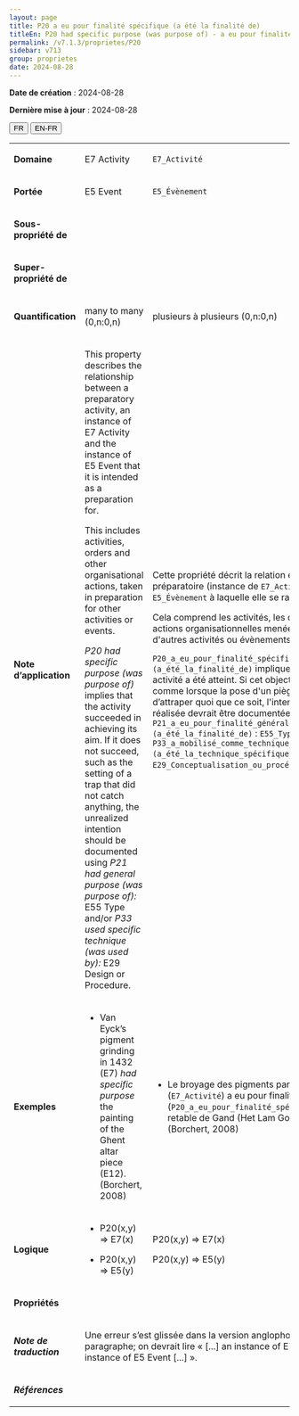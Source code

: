 ```yaml
---
layout: page
title: P20 a eu pour finalité spécifique (a été la finalité de)
titleEn: P20 had specific purpose (was purpose of) - a eu pour finalité spécifique (a été la finalité de)
permalink: /v7.1.3/proprietes/P20
sidebar: v713
group: proprietes
date: 2024-08-28
---
```


**Date de création** : 2024-08-28

**Dernière mise à jour** : 2024-08-28

<div class="lang-buttons">
 <button id="fr" class="activate">FR</button>
 <button id="en-fr">EN-FR</button>
</div>

<table>
<tbody>
<tr>
<td><p><strong>Domaine</strong></p></td>
<td class="en">
<p>E7 Activity</p>
</td>
<td>
<p><code class="language-plaintext highlighter-rouge">E7_Activité</code></p>
</td>
</tr>
<tr>
<td><p><strong>Portée</strong></p></td>
<td class="en">
<p>E5 Event</p>
</td>
<td>
<p><code class="language-plaintext highlighter-rouge">E5_Évènement</code></p>
</td>
</tr>
<tr>
<td><p><strong>Sous-propriété de</strong></p></td>
<td class="en">
</td>
<td>
</td>
</tr>
<tr>
<td><p><strong>Super-propriété de</strong></p></td>
<td class="en">
</td>
<td>
</td>
</tr>
<tr>
<td><p><strong>Quantification</strong></p></td>
<td class="en">
<p>many to many (0,n:0,n)</p>
</td>
<td>
<p>plusieurs à plusieurs (0,n:0,n)</p>
</td>
</tr>
<tr>
<td><p><strong>Note d’application</strong></p></td>
<td class="en">
<p>This property describes the relationship between a preparatory activity, an instance of E7 Activity and the instance of E5 Event that it is intended as a preparation for.</p>
<p>This includes activities, orders and other organisational actions, taken in preparation for other activities or events.</p>
<p><em>P20 had specific purpose (was purpose of)</em> implies that the activity succeeded in achieving its aim. If it does not succeed, such as the setting of a trap that did not catch anything, the unrealized intention should be documented using <em>P21 had general purpose (was purpose of): </em>E55 Type and/or <em>P33 used specific technique (was used by):</em> E29 Design or Procedure.</p>
</td>
<td>
<p>Cette propriété décrit la relation entre une activité préparatoire (instance de <code class="language-plaintext highlighter-rouge">E7_Activité</code>) et l’instance de <code class="language-plaintext highlighter-rouge">E5_Évènement</code> à laquelle elle se rattache.</p>
<p>Cela comprend les activités, les directives et autres actions organisationnelles menées en préparation d'autres activités ou évènements.</p>
<p><code class="language-plaintext highlighter-rouge">P20_a_eu_pour_finalité_spécifique (a_été_la_finalité_de)</code> implique que l’objectif d’une activité a été atteint. Si cet objectif n’a pas été atteint, comme lorsque la pose d'un piège n'a pas permis d’attraper quoi que ce soit, l'intention qui n’a pas été réalisée devrait être documentée en utilisant <code class="language-plaintext highlighter-rouge">P21_a_eu_pour_finalité_générale (a_été_la_finalité_de)</code> : <code class="language-plaintext highlighter-rouge">E55_Type</code> et/ou <code class="language-plaintext highlighter-rouge">P33_a_mobilisé_comme_technique_spécifique (a_été_la_technique_spécifique_mise_en_œuvre_dans)</code> : <code class="language-plaintext highlighter-rouge">E29_Conceptualisation_ou_procédure</code>.</p>
</td>
</tr>
<tr>
<td><p><strong>Exemples</strong></p></td>
<td class="en">
<ul>
<li><p>Van Eyck’s pigment grinding in 1432 (E7) <em>had specific purpose</em> the painting of the Ghent altar piece (E12). (Borchert, 2008)</p>
</li>
</ul>
</td>
<td>
<ul>
<li><p>Le broyage des pigments par Van Eyck en 1432 (<code class="language-plaintext highlighter-rouge">E7_Activité</code>) a eu pour finalité spécifique (<code class="language-plaintext highlighter-rouge">P20_a_eu_pour_finalité_spécifique</code>) la peinture du retable de Gand (Het Lam Gods<strong>)</strong> (<code class="language-plaintext highlighter-rouge">E12_Production</code>) (Borchert, 2008)</p>
</li>
</ul>
</td>
</tr>
<tr>
<td><p><strong>Logique</strong></p></td>
<td class="en">
<ul>
<li><p>P20(x,y) ⇒ E7(x)</p>
</li>
<li><p>P20(x,y) ⇒ E5(y)</p>
</li>
</ul>
</td>
<td>
<p>P20(x,y) ⇒ E7(x)</p>
<p>P20(x,y) ⇒ E5(y)</p>
</td>
</tr>
<tr>
<td><p><strong>Propriétés</strong></p></td>
<td class="en">
</td>
<td>
</td>
</tr>
<tr>
<td><p><strong><em>Note de traduction</em></strong></p></td>
<td colspan="2">
<p>Une erreur s’est glissée dans la version anglophone, au premier paragraphe; on devrait lire « [...] an instance of E7 Activity and the instance of E5 Event [...] ».</p>
</td>
</tr>
<tr>
<td><p><strong><em>Références</em></strong></p></td>
<td colspan="2">
<p><em></em></p>
</td>
</tr>
</tbody>
</table>
